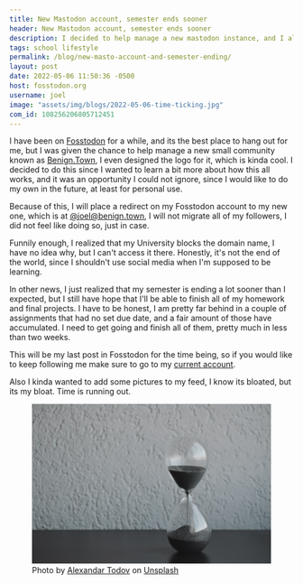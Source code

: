 ```yaml
---
title: New Mastodon account, semester ends sooner
header: New Mastodon account, semester ends sooner
description: I decided to help manage a new mastodon instance, and I also realized that school will end sooner than I expected. Its not as good as it sounds.
tags: school lifestyle
permalink: /blog/new-masto-account-and-semester-ending/
layout: post
date: 2022-05-06 11:50:36 -0500
host: fosstodon.org
username: joel
image: "assets/img/blogs/2022-05-06-time-ticking.jpg"
com_id: 108256206805712451
---
```


I have been on [Fosstodon](https://fosstodon.org) for a while, and its the best place to hang out for me, but I was given the chance to help manage a new small community known as [Benign.Town](https://benign.town), I even designed the logo for it, which is kinda cool. I decided to do this since I wanted to learn a bit more about how this all works, and it was an opportunity I could not ignore, since I would like to do my own in the future, at least for personal use.

Because of this, I will place a redirect on my Fosstodon account to my new one, which is at [@joel@benign.town](https://benign.town/@joel), I will not migrate all of my followers, I did not feel like doing so, just in case.

Funnily enough, I realized that my University blocks the domain name, I have no idea why, but I can't access it there. Honestly, it's not the end of the world, since I shouldn't use social media when I'm supposed to be learning. 

In other news, I just realized that my semester is ending a lot sooner than I expected, but I still have hope that I'll be able to finish all of my homework and final projects. I have to be honest, I am pretty far behind in a couple of assignments that had no set due date, and a fair amount of those have accumulated. I need to get going and finish all of them, pretty much in less than two weeks.

This will be my last post in Fosstodon for the time being, so if you would like to keep following me make sure to go to my [current account](https://benign.town/@joel).

Also I kinda wanted to add some pictures to my feed, I know its bloated, but its my bloat. Time is running out.


<figure>
<img alt="Time is ticking!" src="/assets/img/blogs/2022-05-06-time-ticking.jpg"/>
<figcaption>Photo by <a href="https://unsplash.com/@alexandar_todov?utm_source=unsplash&utm_medium=referral&utm_content=creditCopyText">Alexandar Todov</a> on <a href="https://unsplash.com/s/photos/clock-ticking?utm_source=unsplash&utm_medium=referral&utm_content=creditCopyText">Unsplash</a></figcaption>
</figure>

